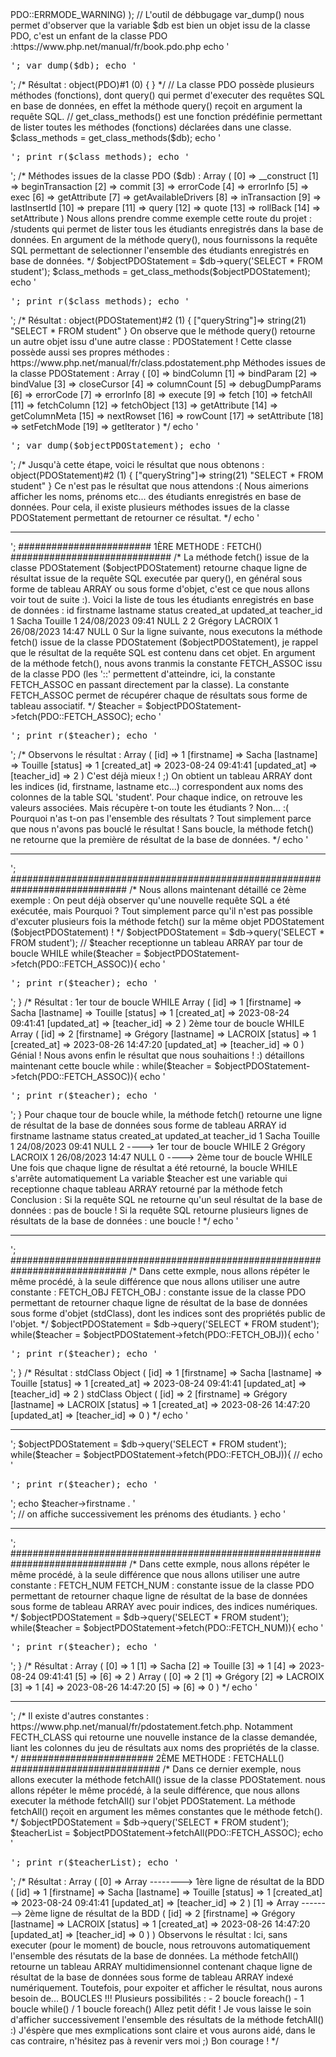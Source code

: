 <?php 
################################# EXPLICATION METHODE FETCH ###########################
/* 
    Je fais suite au message que vous m'avez envoyé concernant le méthode fetch().
    Tout d'abord, nous allons nous connecter à la base de données, une notion que vous connaissez déjà, mais une petite révision ne fait pas de mal ;)
    Pour cela créons une instance de la classe PDO, on crée un objet issue de la classe PDO, c'est cet objet ($db) qui va nous permettre d'exploiter la classe, l'objet PDO nous permet d'utiliser, d'exploiter les méthodes déclarées dans la classe PDO, on pioche dans l'objet.
*/
$db = new PDO(
    "mysql:host=localhost;dbname=skoule;charset=utf8",'root','', array(PDO::ATTR_ERRMODE => PDO::ERRMODE_WARNING) 
);

// L'outil de débbugage var_dump() nous permet d'observer que la variable $db est bien un objet issu de la classe PDO, c'est un enfant de la classe PDO :https://www.php.net/manual/fr/book.pdo.php
echo '<pre>'; var_dump($db); echo '</pre>';

/*
    Résultat : 
    object(PDO)#1 (0) {
    }
*/

// La classe PDO possède plusieurs méthodes (fonctions), dont query() qui permet d'executer des requêtes SQL en base de données, en effet la méthode query() reçoit en argument la requête SQL.
// get_class_methods() est une fonction prédéfinie permettant de lister toutes les méthodes (fonctions) déclarées dans une classe.
$class_methods = get_class_methods($db);
echo '<pre>'; print_r($class_methods); echo '</pre>';
/*
    Méthodes issues de la classe PDO ($db) :
    Array
    (
        [0] => __construct
        [1] => beginTransaction
        [2] => commit
        [3] => errorCode
        [4] => errorInfo
        [5] => exec
        [6] => getAttribute
        [7] => getAvailableDrivers
        [8] => inTransaction
        [9] => lastInsertId
        [10] => prepare
        [11] => query
        [12] => quote
        [13] => rollBack
        [14] => setAttribute
    )

    Nous allons prendre comme exemple cette route du projet : /students qui permet de lister tous les étudiants enregistrés dans la base de données.
    En argument de la méthode query(), nous fournissons la requête SQL permettant de selectionner l'ensemble des étudiants enregistrés en base de données.
*/
$objectPDOStatement = $db->query('SELECT * FROM student');
$class_methods = get_class_methods($objectPDOStatement);
echo '<pre>'; print_r($class_methods); echo '</pre>';
/*
Résultat : 
object(PDOStatement)#2 (1) {
    ["queryString"]=>
    string(21) "SELECT * FROM student"
}
On observe que le méthode query() retourne un autre objet issu d'une autre classe : PDOStatement !
Cette classe possède aussi ses propres méthodes : https://www.php.net/manual/fr/class.pdostatement.php

Méthodes issues de la classe PDOStatement :
Array
(
    [0] => bindColumn
    [1] => bindParam
    [2] => bindValue
    [3] => closeCursor
    [4] => columnCount
    [5] => debugDumpParams
    [6] => errorCode
    [7] => errorInfo
    [8] => execute
    [9] => fetch
    [10] => fetchAll
    [11] => fetchColumn
    [12] => fetchObject
    [13] => getAttribute
    [14] => getColumnMeta
    [15] => nextRowset
    [16] => rowCount
    [17] => setAttribute
    [18] => setFetchMode
    [19] => getIterator
)
*/

echo '<pre>'; var_dump($objectPDOStatement); echo '</pre>';
/*
    Jusqu'à cette étape, voici le résultat que nous obtenons :
    object(PDOStatement)#2 (1) {
        ["queryString"]=>
        string(21) "SELECT * FROM student"
    }

    Ce n'est pas le résultat que nous attendons :( 
    Nous aimerions afficher les noms, prénoms etc... des étudiants enregistrés en base de données.

    Pour cela, il existe plusieurs méthodes issues de la classe PDOStatement permettant de retourner ce résultat.
*/

echo '<hr>';
######################## 1ÈRE METHODE : FETCH() #############################
/*
    La méthode fetch() issue de la classe PDOStatement ($objectPDOStatement) retourne chaque ligne de résultat issue de la requête SQL executée par query(), en général sous forme de tableau ARRAY ou sous forme d'objet, c'est ce que nous allons voir tout de suite :).

    Voici la liste de tous les étudiants enregistrés en base de données : 
    id	firstname	lastname	status	created_at	updated_at	teacher_id
    1	Sacha	Touille	1	24/08/2023 09:41	NULL	2
    2	Grégory	LACROIX	1	26/08/2023 14:47	NULL	0

    Sur la ligne suivante, nous executons la méthode fetch() issue de la classe PDOStatement ($objectPDOStatement), je rappel que le résultat de la requête SQL est contenu dans cet objet.
    En argument de la méthode fetch(), nous avons tranmis la constante FETCH_ASSOC issu de la classe PDO (les '::' permettent d'atteindre, ici, la constante FETCH_ASSOC en passant directement par la classe).
    La constante FETCH_ASSOC permet de récupérer chaque de résultats sous forme de tableau associatif.
*/
$teacher = $objectPDOStatement->fetch(PDO::FETCH_ASSOC);
echo '<pre>'; print_r($teacher); echo '</pre>';

/*
    Observons le résultat : 
    Array
    (
        [id] => 1
        [firstname] => Sacha
        [lastname] => Touille
        [status] => 1
        [created_at] => 2023-08-24 09:41:41
        [updated_at] => 
        [teacher_id] => 2
    )

    C'est déjà mieux ! ;) On obtient un tableau ARRAY dont les indices (id, firstname, lastname etc...) correspondent aux noms des colonnes de la table SQL 'student'. Pour chaque indice, on retrouve les valeurs associées.
    Mais récupère t-on toute les étudiants ? Non... :(
    Pourquoi n'as t-on pas l'ensemble des résultats ? Tout simplement parce que nous n'avons pas bouclé le résultat ! Sans boucle, la méthode fetch() ne retourne que la première de résultat de la base de données.
*/

echo '<hr>';

#############################################################################
/*
    Nous allons maintenant détaillé ce 2ème exemple : 
    On peut déjà observer qu'une nouvelle requête SQL a été exécutée, mais Pourquoi ? 
    Tout simplement parce qu'il n'est pas possible d'excuter plusieurs fois la méthode fetch() sur la même objet PDOStatement ($objectPDOStatement) ! 
*/

$objectPDOStatement = $db->query('SELECT * FROM student');

// $teacher receptionne un tableau ARRAY par tour de boucle WHILE
while($teacher = $objectPDOStatement->fetch(PDO::FETCH_ASSOC)){
    echo '<pre>'; print_r($teacher); echo '</pre>';
}

/*
    Résultat :

    1er tour de boucle WHILE
    Array
    (
        [id] => 1
        [firstname] => Sacha
        [lastname] => Touille
        [status] => 1
        [created_at] => 2023-08-24 09:41:41
        [updated_at] => 
        [teacher_id] => 2
    )

    2ème tour de boucle WHILE
    Array
    (
        [id] => 2
        [firstname] => Grégory
        [lastname] => LACROIX
        [status] => 1
        [created_at] => 2023-08-26 14:47:20
        [updated_at] => 
        [teacher_id] => 0
    )

    Génial ! Nous avons enfin le résultat que nous souhaitions ! :)
    détaillons maintenant cette boucle while : 
    
    
    while($teacher = $objectPDOStatement->fetch(PDO::FETCH_ASSOC)){
        echo '<pre>'; print_r($teacher); echo '</pre>';
    }

    Pour chaque tour de boucle while, la méthode fetch() retourne une ligne de résultat de la base de données sous forme de tableau ARRAY

    id	firstname	lastname	status	created_at	updated_at	teacher_id
    1	Sacha	Touille	1	24/08/2023 09:41	NULL	2 ----> 1er tour de boucle WHILE
    2	Grégory	LACROIX	1	26/08/2023 14:47	NULL	0 ----> 2ème tour de boucle WHILE

    Une fois que chaque ligne de résultat a été retourné, la boucle WHILE s'arrête automatiquement
    La variable $teacher est une variable qui receptionne chaque tableau ARRAY retourné par la méthode fetch 

    Conclusion : 
    Si la requête SQL ne retourne qu'un seul résultat de la base de données : pas de boucle ! 
    Si la requête SQL retourne plusieurs lignes de résultats de la base de données : une boucle !
*/

echo '<hr>';

#############################################################################
/*
    Dans cette exmple, nous allons répéter le même procédé, à la seule différence que nous allons utiliser une autre constante : FETCH_OBJ
    FETCH_OBJ : constante issue de la classe PDO permettant de retourner chaque ligne de résultat de la base de données sous forme d'objet (stdClass), dont les indices sont des propriétés public de l'objet.
*/

$objectPDOStatement = $db->query('SELECT * FROM student');
while($teacher = $objectPDOStatement->fetch(PDO::FETCH_OBJ)){
    echo '<pre>'; print_r($teacher); echo '</pre>';
}

/*
    Résultat : stdClass Object
    (
        [id] => 1
        [firstname] => Sacha
        [lastname] => Touille
        [status] => 1
        [created_at] => 2023-08-24 09:41:41
        [updated_at] => 
        [teacher_id] => 2
    )
    stdClass Object
    (
        [id] => 2
        [firstname] => Grégory
        [lastname] => LACROIX
        [status] => 1
        [created_at] => 2023-08-26 14:47:20
        [updated_at] => 
        [teacher_id] => 0
    )
*/

echo '<hr>';

$objectPDOStatement = $db->query('SELECT * FROM student');
while($teacher = $objectPDOStatement->fetch(PDO::FETCH_OBJ)){
    // echo '<pre>'; print_r($teacher); echo '</pre>';
    echo $teacher->firstname . '<br>'; // on affiche successivement les prénoms des étudiants.
}

echo '<hr>';

#############################################################################
/*
    Dans cette exmple, nous allons répéter le même procédé, à la seule différence que nous allons utiliser une autre constante : FETCH_NUM
    FETCH_NUM : constante issue de la classe PDO permettant de retourner chaque ligne de résultat de la base de données sous forme de tableau ARRAY avec pouir indices, des indices numériques.
*/

$objectPDOStatement = $db->query('SELECT * FROM student');
while($teacher = $objectPDOStatement->fetch(PDO::FETCH_NUM)){
    echo '<pre>'; print_r($teacher); echo '</pre>';
}

/*
    Résultat :
    Array
    (
        [0] => 1
        [1] => Sacha
        [2] => Touille
        [3] => 1
        [4] => 2023-08-24 09:41:41
        [5] => 
        [6] => 2
    )
    Array
    (
        [0] => 2
        [1] => Grégory
        [2] => LACROIX
        [3] => 1
        [4] => 2023-08-26 14:47:20
        [5] => 
        [6] => 0
    )
*/

echo '<hr>';

/*
    Il existe d'autres constantes : https://www.php.net/manual/fr/pdostatement.fetch.php.
    Notamment FECTH_CLASS qui retourne une nouvelle instance de la classe demandée, liant les colonnes du jeu de résultats aux noms des propriétés de la classe.
*/

######################## 2ÈME METHODE : FETCHALL() ###########################
/*
    Dans ce dernier exemple, nous allons executer la méthode fetchAll() issue de la classe PDOStatement.
    nous allons répéter le même procédé, à la seule différence, que nous allons executer la méthode fetchAll() sur l'objet PDOStatement.
    La méthode fetchAll() reçoit en argument les mêmes constantes que le méthode fetch().
*/

$objectPDOStatement = $db->query('SELECT * FROM student');
$teacherList = $objectPDOStatement->fetchAll(PDO::FETCH_ASSOC);
echo '<pre>'; print_r($teacherList); echo '</pre>';

/*
    Résultat : 
    Array
    (
        [0] => Array  --------> 1ère ligne de résultat de la BDD
        (
            [id] => 1
            [firstname] => Sacha
            [lastname] => Touille
            [status] => 1
            [created_at] => 2023-08-24 09:41:41
            [updated_at] => 
            [teacher_id] => 2
        )

        [1] => Array --------> 2ème ligne de résultat de la BDD
        (
            [id] => 2
            [firstname] => Grégory
            [lastname] => LACROIX
            [status] => 1
            [created_at] => 2023-08-26 14:47:20
            [updated_at] => 
            [teacher_id] => 0
        )
    )

    Observons le résultat : 
    Ici, sans executer (pour le moment) de boucle, nous retrouvons automatiquement l'ensemble des résutats de la base de données.
    La méthode fetchAll() retourne un tableau ARRAY multidimensionnel contenant chaque ligne de résultat de la base de données sous forme de tableau ARRAY indexé numériquement.
    Toutefois, pour expoiter et afficher le résultat, nous aurons besoin de... BOUCLES !!!
    Plusieurs possibilités : 
    - 2 boucle foreach()
    - 1 boucle while() / 1 boucle foreach()

    Allez petit défit ! Je vous laisse le soin d'afficher successivement l'ensemble des résultats de la méthode fetchAll() :)

    J'éspère que mes exmplications sont claire et vous aurons aidé, dans le cas contraire, n'hésitez pas à revenir vers moi ;)

    Bon courage !
*/
